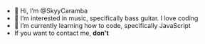 - 👋 Hi, I’m @SkyyCaramba
- 👀 I’m interested in music, specifically bass guitar. I love coding
- 🌱 I’m currently learning how to code, specifically JavaScript
- If you want to contact me, **don't**

<!---
SkyyCaramba/SkyyCaramba is a ✨ special ✨ repository because its `README.md` (this file) appears on your GitHub profile.
You can click the Preview link to take a look at your changes.
--->
